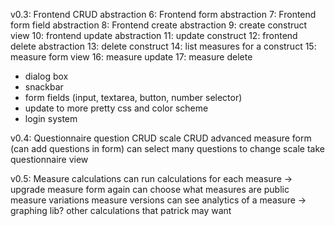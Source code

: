 
v0.3: Frontend CRUD abstraction
6: Frontend form abstraction
7: Frontend form field abstraction
8: Frontend create abstraction
9: create construct view
10: frontend update abstraction
11: update construct
12: frontend delete abstraction
13: delete construct
14: list measures for a construct
15: measure form view
16: measure update
17: measure delete

 - dialog box
 - snackbar
 - form fields (input, textarea, button, number selector)
 - update to more pretty css and color scheme
 - login system

v0.4: Questionnaire
question CRUD
scale CRUD
advanced measure form (can add questions in form)
can select many questions to change scale
take questionnaire view

v0.5: Measure calculations
can run calculations for each measure -> upgrade measure form again
can choose what measures are public
measure variations
measure versions
can see analytics of a measure -> graphing lib?
other calculations that patrick may want
